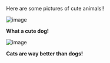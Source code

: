 
Here are some pictures of cute animals!!

![image](https://user-images.githubusercontent.com/89279673/138017868-8b1c04bd-5a37-4048-997a-74dd2fa5e78f.jpeg)

**What a cute dog!**

![image](https://user-images.githubusercontent.com/89279673/138018031-132af918-c040-4113-8745-11be2b58e747.jpeg)

**Cats are way better than dogs!**
